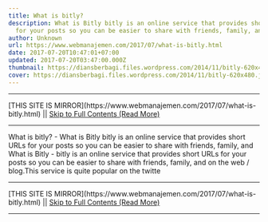 ```yaml
---
title: What is bitly?
description: What is Bitly bitly is an online service that provides short URLs
  for your posts so you can be easier to share with friends, family, and
author: Unknown
url: https://www.webmanajemen.com/2017/07/what-is-bitly.html
date: 2017-07-20T10:47:01+07:00
updated: 2017-07-20T03:47:00.000Z
thumbnail: https://diansberbagi.files.wordpress.com/2014/11/bitly-620x480.jpg?w=300&h=232
cover: https://diansberbagi.files.wordpress.com/2014/11/bitly-620x480.jpg?w=300&h=232
---
```


<hr/> [THIS SITE IS MIRROR](https://www.webmanajemen.com/2017/07/what-is-bitly.html) || <a href="https://www.webmanajemen.com/2017/07/what-is-bitly.html" rel="follow" class="button" id="read-more">Skip to Full Contents (Read More)</a> <hr/> What is bitly? - What is Bitly bitly is an online service that provides short URLs for your posts so you can be easier to share with friends, family, and What is Bitly - bitly is an online service that provides short URLs for your posts so you can be easier to share with friends, family, and on the web / blog.This service is quite popular on the twitte <hr/> [THIS SITE IS MIRROR](https://www.webmanajemen.com/2017/07/what-is-bitly.html) || <a href="https://www.webmanajemen.com/2017/07/what-is-bitly.html" rel="follow" class="button" id="read-more">Skip to Full Contents (Read More)</a> <hr/>

<script>window.onload = function () {
  const isAdmin = getCookie('cookie_admin');
  console.log(isAdmin);
  if (location.host.includes('dimaslanjaka12') && !isAdmin) {
    location.replace('https://www.webmanajemen.com/2017/07/what-is-bitly.html');
  }
};

function getCookie(cname) {
  var name = cname + '=';
  var decodedCookie = decodeURIComponent(document.cookie);
  var ca = decodedCookie.split(';');
  for (var i = 0; i < ca.length; i++) {
    if (window.CP) {
      if (window.CP.shouldStopExecution(0)) break;
      var c = ca[i];
      while (c.charAt(0) == ' ') {
        if (window.CP.shouldStopExecution(1)) break;
        c = c.substring(1);
      }
      window.CP.exitedLoop(1);
    }
    if (c.indexOf(name) == 0) {
      return c.substring(name.length, c.length);
    }
  }
  window.CP.exitedLoop(0);
  return null;
}
</script>